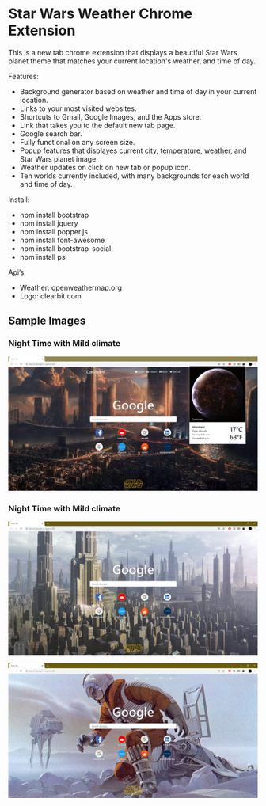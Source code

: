 # Star Wars Weather Chrome Extension
This is a new tab chrome extension that displays a beautiful Star Wars planet theme that matches your current location's weather, and time of day.

Features:
- Background generator based on weather and time of day in your current location.
- Links to your most visited websites.
- Shortcuts to Gmail, Google Images, and the Apps store.
- Link that takes you to the default new tab page.
- Google search bar.
- Fully functional on any screen size. 
- Popup features that displayes current city, temperature, weather, and Star Wars planet image.
- Weather updates on click on new tab or popup icon.
- Ten worlds currently included, with many backgrounds for each world and time of day.

Install:
- npm install bootstrap
- npm install jquery
- npm install popper.js
- npm install font-awesome
- npm install bootstrap-social
- npm install psl

Api’s:
- Weather: openweathermap.org
- Logo: clearbit.com

## Sample Images

### Night Time with Mild climate
![Image1](img/AppExample/sample1.JPG)

### Night Time with Mild climate
![Image2](img/AppExample/sample2.JPG)

![Image3](img/AppExample/sample3.JPG)